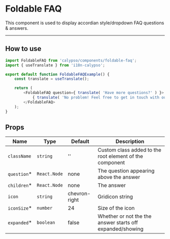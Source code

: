# Foldable FAQ

This component is used to display accordian style/dropdown FAQ questions & answers.

---

## How to use

```js
import FoldableFAQ from 'calypso/components/foldable-faq';
import { useTranslate } from 'i18n-calypso';

export default function FoldableFAQExample() {
	const translate = useTranslate();

	return (
		<FoldableFAQ question={ translate( 'Have more questions?' ) }>
			{ translate( 'No problem! Feel free to get in touch with our Happiness Engineers.' ) }
		</FoldableFAQ>
	);
}
```

## Props

| Name         | Type         | Default       | Description                                               |
| ------------ | ------------ | ------------- | --------------------------------------------------------- |
| `className`  | `string`     | ''            | Custom class added to the root element of the component   |
| `question`\* | `React.Node` | none          | The question appearing above the answer                   |
| `children`\* | `React.Node` | none          | The answer                                                |
| `icon`       | `string`     | chevron-right | Gridicon string                                           |
| `iconSize`\* | `number`     | 24            | Size of the icon                                          |
| `expanded`\* | `boolean`    | false         | Whether or not the the answer starts off expanded/showing |
